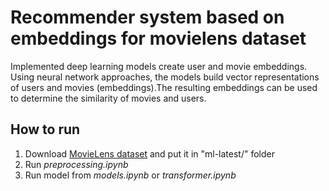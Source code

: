 # Recommender system based on embeddings for movielens dataset
Implemented deep learning models create user and movie embeddings. Using neural network approaches, the models build vector representations of users and movies (embeddings).The resulting embeddings can be used to determine the similarity of movies and users.

## How to run
1. Download [MovieLens dataset](https://grouplens.org/datasets/movielens/latest/) and put it in "ml-latest/" folder
2. Run *preprocessing.ipynb* 
3. Run model from *models.ipynb* or *transformer.ipynb*
